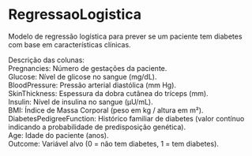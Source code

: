 # RegressaoLogistica
 
Modelo de regressão logística para prever se um paciente tem diabetes com base em características clínicas.

Descrição das colunas: <br>
Pregnancies: Número de gestações da paciente. <br>
Glucose: Nível de glicose no sangue (mg/dL). <br>
BloodPressure: Pressão arterial diastólica (mm Hg). <br>
SkinThickness: Espessura da dobra cutânea do tríceps (mm). <br>
Insulin: Nível de insulina no sangue (µU/mL). <br>
BMI: Índice de Massa Corporal (peso em kg / altura em m²). <br>
DiabetesPedigreeFunction: Histórico familiar de diabetes (valor contínuo indicando a probabilidade de predisposição genética). <br>
Age: Idade do paciente (anos). <br>
Outcome: Variável alvo (0 = não tem diabetes, 1 = tem diabetes). <br>
